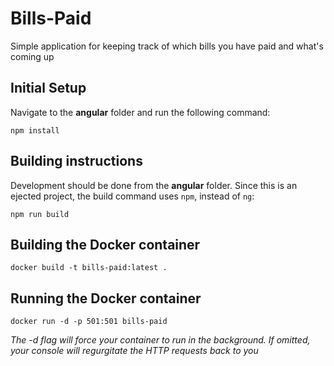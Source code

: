 # Bills-Paid
Simple application for keeping track of which bills you have paid and what's coming up

## Initial Setup
Navigate to the **angular** folder and run the following command:

`npm install`

## Building instructions
Development should be done from the **angular** folder.  Since this is an ejected project, the build command uses `npm`, instead of `ng`:

`npm run build`

## Building the Docker container
`docker build -t bills-paid:latest .`

## Running the Docker container
`docker run -d -p 501:501 bills-paid`

_The -d flag will force your container to run in the background.  If omitted, your console will regurgitate the HTTP requests back to you_